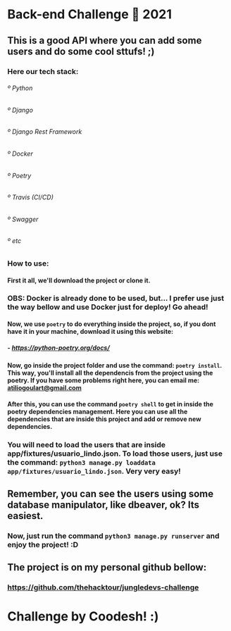 # Back-end Challenge 🏅 2021


## This is a good API where you can add some users and do some cool sttufs! ;)

### Here our tech stack:

###### º Python
###### º Django
###### º Django Rest Framework
###### º Docker
###### º Poetry
###### º Travis (CI/CD)
###### º Swagger
###### º etc

### How to use:

#### First it all, we'll download the project or clone it.

### OBS: Docker is already done to be used, but... I prefer use just the way bellow and use Docker just for deploy! Go ahead!

#### Now, we use `poetry` to do everything inside the project, so, if you dont have it in your machine, download it using this website:

##### - https://python-poetry.org/docs/

#### Now, go inside the project folder and use the command: `poetry install`. This way, you'll install all the dependencis from the project using the poetry. If you have some problems right here, you can email me: atiliogoulart@gmail.com

#### After this, you can use the command `poetry shell` to get in inside the poetry dependencies management. Here you can use all the dependencies that are inside this project and add or remove new dependencies.

### You will need to load the users that are inside app/fixtures/usuario_lindo.json. To load those users, just use the command: `python3 manage.py loaddata app/fixtures/usuario_lindo.json`. Very very easy!

## Remember, you can see the users using some database manipulator, like dbeaver, ok? Its easiest.

### Now, just run the command `python3 manage.py runserver` and enjoy the project! :D


## The project is on my personal github bellow:

### https://github.com/thehacktour/jungledevs-challenge


# Challenge by Coodesh! :)

